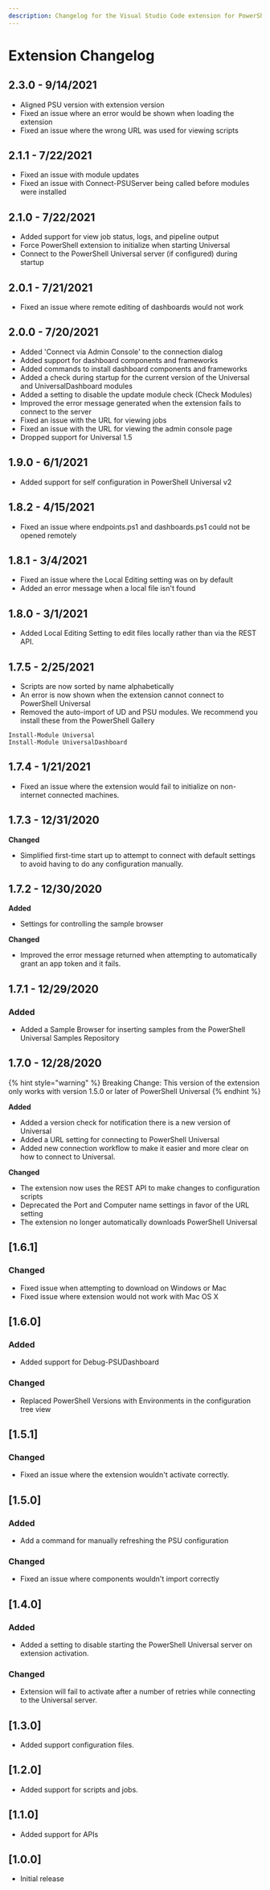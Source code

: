```yaml
---
description: Changelog for the Visual Studio Code extension for PowerShell Universal.
---
```


# Extension Changelog

## 2.3.0 - 9/14/2021

* Aligned PSU version with extension version 
* Fixed an issue where an error would be shown when loading the extension
* Fixed an issue where the wrong URL was used for viewing scripts

## 2.1.1 - 7/22/2021

* Fixed an issue with module updates
* Fixed an issue with Connect-PSUServer being called before modules were installed

## 2.1.0 - 7/22/2021

* Added support for view job status, logs, and pipeline output
* Force PowerShell extension to initialize when starting Universal
* Connect to the PowerShell Universal server \(if configured\) during startup

## 2.0.1 - 7/21/2021

* Fixed an issue where remote editing of dashboards would not work

## 2.0.0 - 7/20/2021

* Added 'Connect via Admin Console' to the connection dialog
* Added support for dashboard components and frameworks
* Added commands to install dashboard components and frameworks
* Added a check during startup for the current version of the Universal and UniversalDashboard modules
* Added a setting to disable the update module check \(Check Modules\) 
* Improved the error message generated when the extension fails to connect to the server
* Fixed an issue with the URL for viewing jobs
* Fixed an issue with the URL for viewing the admin console page
* Dropped support for Universal 1.5 

## 1.9.0 - 6/1/2021

* Added support for self configuration in PowerShell Universal v2

## 1.8.2 - 4/15/2021

* Fixed an issue where endpoints.ps1 and dashboards.ps1 could not be opened remotely

## 1.8.1 - 3/4/2021

* Fixed an issue where the Local Editing setting was on by default
* Added an error message when a local file isn't found

## 1.8.0 - 3/1/2021

* Added Local Editing Setting to edit files locally rather than via the REST API. 

## 1.7.5 - 2/25/2021

* Scripts are now sorted by name alphabetically
* An error is now shown when the extension cannot connect to PowerShell Universal 
* Removed the auto-import of UD and PSU modules. We recommend you install these from the PowerShell Gallery 

```text
Install-Module Universal
Install-Module UniversalDashboard
```

## 1.7.4 - 1/21/2021

* Fixed an issue where the extension would fail to initialize on non-internet connected machines. 

## 1.7.3 - 12/31/2020

**Changed**

* Simplified first-time start up to attempt to connect with default settings to avoid having to do any configuration manually. 

## 1.7.2 - 12/30/2020

**Added**

* Settings for controlling the sample browser

**Changed**

* Improved the error message returned when attempting to automatically grant an app token and it fails. 

## 1.7.1 - 12/29/2020

### Added

* Added a Sample Browser for inserting samples from the PowerShell Universal Samples Repository

## 1.7.0 - 12/28/2020

{% hint style="warning" %}
Breaking Change: This version of the extension only works with version 1.5.0 or later of PowerShell Universal
{% endhint %}

**Added**

* Added a version check for notification there is a new version of Universal
* Added a URL setting for connecting to PowerShell Universal
* Added new connection workflow to make it easier and more clear on how to connect to Universal.

**Changed**

* The extension now uses the REST API to make changes to configuration scripts
* Deprecated the Port and Computer name settings in favor of the URL setting
* The extension no longer automatically downloads PowerShell Universal

## \[1.6.1\]

### Changed

* Fixed issue when attempting to download on Windows or Mac
* Fixed issue where extension would not work with Mac OS X

## \[1.6.0\]

### Added

* Added support for Debug-PSUDashboard

### Changed

* Replaced PowerShell Versions with Environments in the configuration tree view

## \[1.5.1\]

### Changed

* Fixed an issue where the extension wouldn't activate correctly.

## \[1.5.0\]

### Added

* Add a command for manually refreshing the PSU configuration

### Changed

* Fixed an issue where components wouldn't import correctly

## \[1.4.0\]

### Added

* Added a setting to disable starting the PowerShell Universal server on extension activation.

### Changed

* Extension will fail to activate after a number of retries while connecting to the Universal server.

## \[1.3.0\]

* Added support configuration files. 

## \[1.2.0\]

* Added support for scripts and jobs.

## \[1.1.0\]

* Added support for APIs

## \[1.0.0\]

* Initial release

